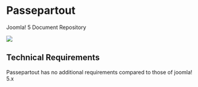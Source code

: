 # Passepartout

Joomla! 5 Document Repository

![](https://img.shields.io/badge/Release%20status-BETA-blue)

## Technical Requirements
Passepartout has no additional requirements compared to those of joomla! 5.x
